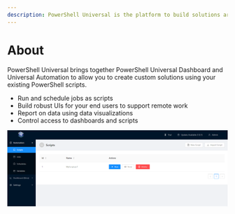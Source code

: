```yaml
---
description: PowerShell Universal is the platform to build solutions around PowerShell.
---
```


# About

PowerShell Universal brings together PowerShell Universal Dashboard and Universal Automation to allow you to create custom solutions using your existing PowerShell scripts. 

* Run and schedule jobs as scripts
* Build robust UIs for your end users to support remote work
* Report on data using data visualizations 
* Control access to dashboards and scripts

![](.gitbook/assets/image%20%286%29.png)

